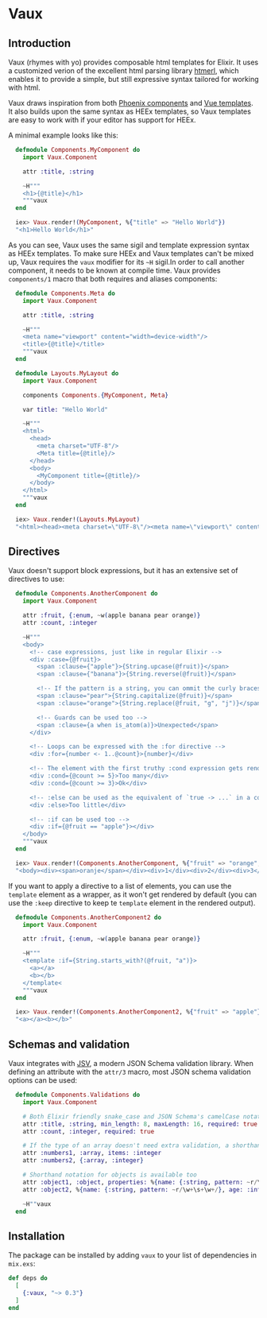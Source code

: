 # Vaux

## Introduction

Vaux (rhymes with yo) provides composable html templates for Elixir. It uses a
customized verion of the excellent html parsing library 
[htmerl](https://hex.pm/packages/htmerl), which enables it to provide a simple, 
but still expressive syntax tailored for working with html.

Vaux draws inspiration from both [Phoenix components](https://hexdocs.pm/phoenix_live_view/Phoenix.Component.html) 
and [Vue templates](https://vuejs.org/guide/essentials/template-syntax.html). It also 
builds upon the same syntax as HEEx templates, so Vaux templates are easy to 
work with if your editor has support for HEEx. 

A minimal example looks like this:

```elixir
  defmodule Components.MyComponent do
    import Vaux.Component

    attr :title, :string

    ~H"""
    <h1>{@title}</h1>
    """vaux
  end

  iex> Vaux.render!(MyComponent, %{"title" => "Hello World"})
  "<h1>Hello World</h1>"
```

As you can see, Vaux uses the same sigil and template expression syntax as HEEx 
templates. To make sure HEEx and Vaux templates can't be mixed up, Vaux 
requires the `vaux` modifier for its `~H` sigil.In order to call another 
component, it needs to be known at compile time. Vaux provides `components/1` 
macro that both requires and aliases components:

```elixir
  defmodule Components.Meta do
    import Vaux.Component

    attr :title, :string

    ~H"""
    <meta name="viewport" content="width=device-width"/>
    <title>{@title}</title>
    """vaux
  end

  defmodule Layouts.MyLayout do
    import Vaux.Component

    components Components.{MyComponent, Meta}

    var title: "Hello World"

    ~H"""
    <html>
      <head>
        <meta charset="UTF-8"/>
        <Meta title={@title}/>
      </head>
      <body>
        <MyComponent title={@title}/>
      </body>
    </html>
    """vaux
  end

  iex> Vaux.render!(Layouts.MyLayout)
  "<html><head><meta charset=\"UTF-8\"/><meta name=\"viewport\" content=\"width=device-width\"/><title>Hello World</title></head><body><h1>Hello World</h1></body></html>"
```


## Directives

Vaux doesn't support block expressions, but it has an extensive set of 
directives to use:

```elixir
  defmodule Components.AnotherComponent do
    import Vaux.Component

    attr :fruit, {:enum, ~w(apple banana pear orange)}
    attr :count, :integer

    ~H"""
    <body>
      <!-- case expressions, just like in regular Elixir -->
      <div :case={@fruit}>
        <span :clause={"apple"}>{String.upcase(@fruit)}</span>
        <span :clause={"banana"}>{String.reverse(@fruit)}</span>

        <!-- If the pattern is a string, you can ommit the curly braces  -->
        <span :clause="pear">{String.capitalize(@fruit)}</span>
        <span :clause="orange">{String.replace(@fruit, "g", "j")}</span>

        <!-- Guards can be used too -->
        <span :clause={a when is_atom(a)}>Unexpected</span>
      </div>

      <!-- Loops can be expressed with the :for directive -->
      <div :for={number <- 1..@count}>{number}</div>

      <!-- The element with the first truthy :cond expression gets rendered -->
      <div :cond={@count >= 5}>Too many</div>
      <div :cond={@count >= 3}>Ok</div>

      <!-- :else can be used as the equivalent of `true -> ...` in a cond expression -->
      <div :else>Too little</div>

      <!-- :if can be used too -->
      <div :if={@fruit == "apple"}></div>
    </body>
    """vaux
  end

  iex> Vaux.render!(Components.AnotherComponent, %{"fruit" => "orange", "count" = 3})
  "<body><div><span>oranje</span></div><div>1</div><div>2</div><div>3</div><div>Ok</div></body>"
```

If you want to apply a directive to a list of elements, you can use the 
`template` element as a wrapper, as it won't get rendered by default (you can 
use the `:keep` directive to keep te `template` element in the rendered output).

```elixir
  defmodule Components.AnotherComponent2 do
    import Vaux.Component

    attr :fruit, {:enum, ~w(apple banana pear orange)}

    ~H"""
    <template :if={String.starts_with?(@fruit, "a")}>
      <a></a>
      <b></b>
    </template<
    """vaux
  end

  iex> Vaux.render!(Components.AnotherComponent2, %{"fruit" => "apple"})
  "<a></a><b></b>"
```


## Schemas and validation

Vaux integrates with [JSV](https://hexdocs.pm/jsv/), a modern JSON Schema 
validation library. When defining an attribute with the `attr/3` macro, most 
JSON schema validation options can be used:

```elixir
  defmodule Components.Validations do
    import Vaux.Component

    # Both Elixir friendly snake_case and JSON Schema's camelCase notation can be used 
    attr :title, :string, min_length: 8, maxLength: 16, required: true
    attr :count, :integer, required: true

    # If the type of an array doesn't need extra validation, a shorthand notation can be used 
    attr :numbers1, :array, items: :integer
    attr :numbers2, {:array, :integer}

    # Shorthand notation for objects is available too
    attr :object1, :object, properties: %{name: {:string, pattern: ~r/\w+\s+\w+/}, age: :integer}
    attr :object2, %{name: {:string, pattern: ~r/\w+\s+\w+/}, age: :integer}

    ~H""vaux
  end

```





## Installation

The package can be installed by adding `vaux` to your list of dependencies in `mix.exs`:

```elixir
def deps do
  [
    {:vaux, "~> 0.3"}
  ]
end
```
